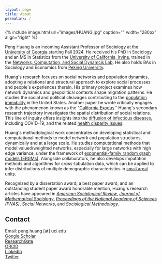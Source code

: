 ```yaml
---
layout: page
title: About
permalink: /
---
```


{% include image.html url="images/HUANG.jpg" caption="" width="280px" align="right" %}

Peng Huang is an incoming Assistant Professor of Sociology at the <a href="http://sociology.uga.edu" target="_blank" rel="noopener noreferrer">University of Georgia</a> starting Fall 2024. He received his PhD in Sociology and an MS in Statistics from the <a href="http://www.sociology.uci.edu" target="_blank" rel="noopener noreferrer">University of California, Irvine</a>, trained in the <a href="http://ncasd.org" target="_blank" rel="noopener noreferrer">Networks, Computation, and Social Dynamcis Lab</a>. He also holds BAs in Sociology and Economics from <a href="http://english.pku.edu.cn" target="_blank" rel="noopener noreferrer">Peking University</a>.<br />

Huang's research focuses on social networks and population dynamics, adopting a relational and structural approach to explore social processes and people's experiences therein. His primary project examines how network dynamics and geopolitical contexts shape migration patterns. He studies the social and political cleavages contributing to the <a href="https://doi.org/10.1177/00031224231212679" target="_blank" rel="noopener noreferrer">population immobility</a> in the United States. Another paper he wrote critically engages with the phenomenon known as the "<a href="https://doi.org/10.1080/0022250X.2023.2284431" target="_blank" rel="noopener noreferrer">California Exodus</a>." Huang's secondary research trajectory investigates the spatial distribution of social relations. This line of inquiry offers insights into the <a href="https://doi.org/10.1073/pnas.2011656117" target="_blank" rel="noopener noreferrer" rel="noopener noreferrer">diffusion of infectious diseases</a>, including COVID-19, and the related <a href="https://doi.org/10.1073/pnas.2121675119" target="_blank" rel="noopener noreferrer">health disparity issues</a>. <br />

Huang's methodological work concentrates on developing statistical and computational methods to model network and population structures, dynamically and at a large scale. He studies computational methods that model valued/weighted networks, especially for large networks with high edge variance, under the framework of <a href="https://doi.org/10.1016/j.socnet.2023.07.001" target="_blank" rel="noopener noreferrer">exponential-family random graph models (ERGMs)</a>. Alongside collaborators, he also develops imputation methods and algorithms for cross-tabulation data, which can be applied to infer distributions of multiple demographic characteristics in <a href="https://doi.org/10.1177/00811750231203218" target="_blank" rel="noopener noreferrer">small areal units</a>.<br />

Recognized by a dissertation award, a best paper award, and an outstanding student paper award honorable mention, Huang's research articles have appeared in <em><a href="https://doi.org/10.1177/00031224231212679" target="_blank" rel="noopener noreferrer">American Sociological Review</a></em>, <em><a href="https://doi.org/10.1080/0022250X.2023.2284431" target="_blank" rel="noopener noreferrer">Journal of Mathematical Sociology</a></em>, <em><a href="https://doi.org/10.1073/pnas.2011656117" target="_blank" rel="noopener noreferrer" rel="noopener noreferrer">Proceedings of the National Academy of Sciences</a> <a href="https://doi.org/10.1073/pnas.2121675119" target="_blank" rel="noopener noreferrer">(PNAS)</a></em>, <a href="https://doi.org/10.1016/j.socnet.2023.07.001" target="_blank" rel="noopener noreferrer"><em>Social Networks</em></a>, and <a href="https://doi.org/10.1177/00811750231203218" target="_blank" rel="noopener noreferrer"><em>Sociological Methodology</em></a>.

<!--
Sociology PhD candidate and a Statistics MS candidate at the University of California, Irvine, affiliated with the <a href="http://ncasd.org/index.html" target="_blank" rel="noopener noreferrer">Networks, Computation, and Social Dynamics Lab</a>, advised by Professor <a href="http://www.carterbutts.com/index.html" target="_blank" rel="noopener noreferrer">Carter T. Butts</a>. Before coming to UCI, I received bachelor's degrees in Sociology and Economics from <a href="http://english.pku.edu.cn" target="_blank" rel="noopener noreferrer">Peking University</a>. I will join the <a href="http://sociology.uga.edu" target="_blank" rel="noopener noreferrer">University of Georgia</a> as an Assistant Professor of Sociology starting Fall 2024.


<a href="https://arxiv.org/abs/2205.02347" target="_blank" rel="noopener noreferrer">

Broadly interested in social networks and population dynamics, I take a relational and structural approach to studying social processes and people's experience therein. My dissertation examines how network dynamics and geopolitical conditions shape migration. One of the chapters identifies the <a href="https://arxiv.org/abs/2205.02347" target="_blank" rel="noopener noreferrer">social and political cleavages behind immobility</a> of Americans; another chapter interrogates the phenomenon of "California Exodus." My second line of research studies the spatial distribution of social relations, and its application in understanding the <a href="https://doi.org/10.1073/pnas.2011656117" target="_blank" rel="noopener noreferrer" rel="noopener noreferrer">diffusion of infectious diseases</a> such as COVID-19, and the related <a href="https://doi.org/10.1073/pnas.2121675119" target="_blank" rel="noopener noreferrer">health disparity issues</a>. <br />

using Markov chain Monte Carlo and loglinear models

My research is driven by interests in general questions about how people get along with each other in various social and geographical spaces: how we connect with our neighbors? what drives people to leave a place, and what holds on them to stay? where are people moving, and how new and old settlers of a place make sense of their relationships?
I enjoy the insights from formal and relational approaches originated in mathematical sociology, which unveils structural forces and related mechanisms that shape people's experience, behaviors, and perceptions. But I am also a fan of methodological pluralism, appreciative of the rich and unique perspectives we gain from examining social phenomenon at different angles.
A statistician by training, I am a methodologist avid for developing analytical tools to study problems that was deterred by a lack of related methods, which is a common challenge for studies of migration and social networks given the difficulty of information access and their interesting data structures. This interest in methodology also encourages me to think critically when evaluating the research process to make sure methods are properly emlpoyed and interpreted. 


I also develop statistical and computational methods. I develop methods and tools to model large, dynamic, valued networks using the [ERGM] framework, by implementing functions of Maximum Pseudo Likelihood Estimation. In another project, we develop methods to input three-way crosstab data using loglinear models and simulated annealing, which could be employed to estimate the interactions among demographic characteristics in different geographic areas. I also write codes under the ergm framework in R to model network patterns, visualize model accuracy, create formatted regression tables, etc. You can sisit the programming section for more information.
I am also implementing codes, as extension of [ergm.count] package in R, for goodness-of-fit diagnosis and modeling of dependence terms. 
-->



## Contact

Email: peng.huang [at] uci.edu <br />
<a href="https://scholar.google.com/citations?hl=en&user=Syb9tOAAAAAJ" target="_blank" rel="noopener noreferrer">Google Scholar</a>  <br />
<a href="https://www.researchgate.net/profile/Peng-Huang-21" target="_blank" rel="noopener noreferrer">ResearchGate</a> <br />
<a href="https://orcid.org/0000-0001-5614-786X" target="_blank" rel="noopener noreferrer">ORCID</a> <br />
<a href="https://www.linkedin.com/in/peng-huang-a1b4b9a4" target="_blank" rel="noopener noreferrer">LinkedIn</a> <br />
<a href="https://twitter.com/PengHuangSoc" target="_blank" rel="noopener noreferrer">Twitter</a> 
 

[social and political cleavages behind immobility]: https://arxiv.org/abs/2205.02347
[Twitter]: https://twitter.com/PengHuangSoc
[health disparity issues]: https://doi.org/10.1073/pnas.2121675119
<!--[modelling valued/weighted networks]-->
[exponential-family random graph models (ERGMs)]: http://arxiv.org/abs/2111.02372
[Sociology PhD candidate]: https://www.sociology.uci.edu/
[Networks, Computation, and Social Dynamics Lab]: http://ncasd.org/index.html
[Carter T. Butts]: http://www.carterbutts.com/index.html
<!--https://scholar.google.com/citations?user=-VGAs1cAAAAJ&hl=en&oi=ao-->
[Peking University]:http://english.pku.edu.cn/
[diffusion of infectious diseases]: https://doi.org/10.1073/pnas.2011656117
[ergm.count]: https://cran.r-project.org/web/packages/ergm.count/index.html
[LinkedIn]: https://www.linkedin.com/in/peng-huang-a1b4b9a4
[ResearchGate]: https://www.researchgate.net/profile/Peng-Huang-21
[ORCID]: https://orcid.org/0000-0001-5614-786X
[Google Scholar]: https://scholar.google.com/citations?hl=en&user=Syb9tOAAAAAJ